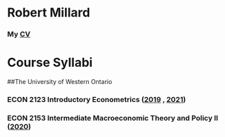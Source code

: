 # Robert Millard

### My  [CV](CV_Millard.pdf)

# Course Syllabi 

##The University of Western Ontario
### ECON 2123 Introductory Econometrics ([2019](2123B001COMay19.pdf) , [2021](2123A650COMay21.pdf))
### ECON 2153 Intermediate Macroeconomic Theory and Policy II ([2020](2153B001COMay20.pdf))
